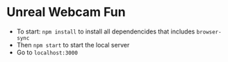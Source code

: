 # Unreal Webcam Fun
* To start: `npm install` to install all dependencides that includes `browser-sync`
* Then `npm start` to start the local server
* Go to `localhost:3000`